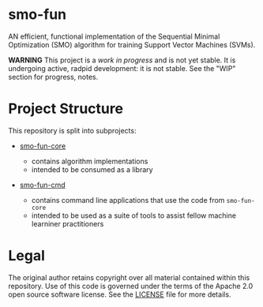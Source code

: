 # smo-fun
AN efficient, functional implementation of the Sequential Minimal Optimization (SMO) algorithm for training Support Vector Machines (SVMs).


**WARNING** This project is a _work in progress_ and is not yet stable.
It is undergoing active, radpid development: it is not stable. See the "WIP" section for progress, notes.


# Project Structure

This repository is split into subprojects:

* [smo-fun-core](https://github.com/malcolmgreaves/smo-fun/tree/master/smo-fun-core)
  * contains algorithm implementations
  * intended to be consumed as a library
  
* [smo-fun-cmd](https://github.com/malcolmgreaves/smo-fun/tree/master/smo-fun-cmd)
  * contains command line applications that use the code from `smo-fun-core`
  * intended to be used as a suite of tools to assist fellow machine learniner practitioners

# Legal

The original author retains copyright over all material contained within this repository. Use of this code is governed under the terms of the Apache 2.0 open source software license. See the [LICENSE](./LICENSE) file for more details.

